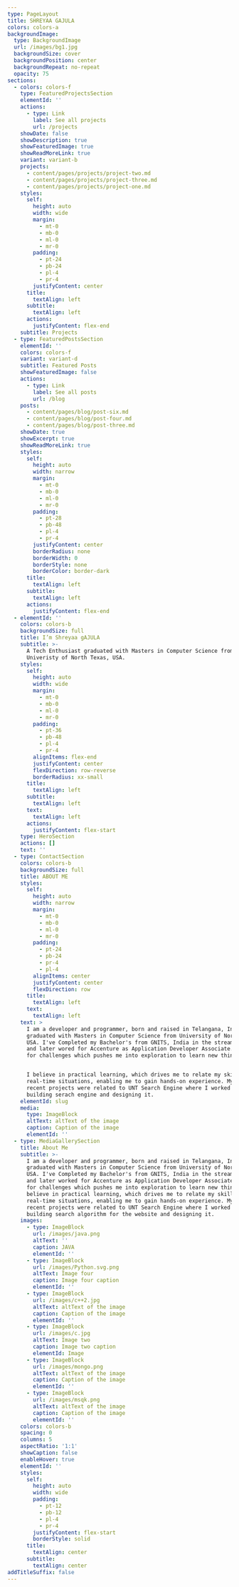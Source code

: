 ```yaml
---
type: PageLayout
title: SHREYAA GAJULA
colors: colors-a
backgroundImage:
  type: BackgroundImage
  url: /images/bg1.jpg
  backgroundSize: cover
  backgroundPosition: center
  backgroundRepeat: no-repeat
  opacity: 75
sections:
  - colors: colors-f
    type: FeaturedProjectsSection
    elementId: ''
    actions:
      - type: Link
        label: See all projects
        url: /projects
    showDate: false
    showDescription: true
    showFeaturedImage: true
    showReadMoreLink: true
    variant: variant-b
    projects:
      - content/pages/projects/project-two.md
      - content/pages/projects/project-three.md
      - content/pages/projects/project-one.md
    styles:
      self:
        height: auto
        width: wide
        margin:
          - mt-0
          - mb-0
          - ml-0
          - mr-0
        padding:
          - pt-24
          - pb-24
          - pl-4
          - pr-4
        justifyContent: center
      title:
        textAlign: left
      subtitle:
        textAlign: left
      actions:
        justifyContent: flex-end
    subtitle: Projects
  - type: FeaturedPostsSection
    elementId: ''
    colors: colors-f
    variant: variant-d
    subtitle: Featured Posts
    showFeaturedImage: false
    actions:
      - type: Link
        label: See all posts
        url: /blog
    posts:
      - content/pages/blog/post-six.md
      - content/pages/blog/post-four.md
      - content/pages/blog/post-three.md
    showDate: true
    showExcerpt: true
    showReadMoreLink: true
    styles:
      self:
        height: auto
        width: narrow
        margin:
          - mt-0
          - mb-0
          - ml-0
          - mr-0
        padding:
          - pt-28
          - pb-48
          - pl-4
          - pr-4
        justifyContent: center
        borderRadius: none
        borderWidth: 0
        borderStyle: none
        borderColor: border-dark
      title:
        textAlign: left
      subtitle:
        textAlign: left
      actions:
        justifyContent: flex-end
  - elementId: ''
    colors: colors-b
    backgroundSize: full
    title: I’m Shreyaa gAJULA
    subtitle: >-
      A Tech Enthusiast graduated with Masters in Computer Science from
      Univeristy of North Texas, USA.
    styles:
      self:
        height: auto
        width: wide
        margin:
          - mt-0
          - mb-0
          - ml-0
          - mr-0
        padding:
          - pt-36
          - pb-48
          - pl-4
          - pr-4
        alignItems: flex-end
        justifyContent: center
        flexDirection: row-reverse
        borderRadius: xx-small
      title:
        textAlign: left
      subtitle:
        textAlign: left
      text:
        textAlign: left
      actions:
        justifyContent: flex-start
    type: HeroSection
    actions: []
    text: ''
  - type: ContactSection
    colors: colors-b
    backgroundSize: full
    title: ABOUT ME
    styles:
      self:
        height: auto
        width: narrow
        margin:
          - mt-0
          - mb-0
          - ml-0
          - mr-0
        padding:
          - pt-24
          - pb-24
          - pr-4
          - pl-4
        alignItems: center
        justifyContent: center
        flexDirection: row
      title:
        textAlign: left
      text:
        textAlign: left
    text: >
      I am a developer and programmer, born and raised in Telangana, India
      graduated with Masters in Computer Science from University of North Texas,
      USA. I've Completed my Bachelor's from GNITS, India in the stream of ECE
      and later wored for Accenture as Application Developer Associate. I'm up
      for challenges which pushes me into exploration to learn new things. 


      I believe in practical learning, which drives me to relate my skills to
      real-time situations, enabling me to gain hands-on experience. My most
      recent projects were related to UNT Search Engine where I worked on
      building serach engine and designing it. 
    elementId: slug
    media:
      type: ImageBlock
      altText: altText of the image
      caption: Caption of the image
      elementId: ''
  - type: MediaGallerySection
    title: About Me
    subtitle: >-
      I am a developer and programmer, born and raised in Telangana, India
      graduated with Masters in Computer Science from University of North Texas,
      USA. I've Completed my Bachelor's from GNITS, India in the stream of ECE
      and later worked for Accenture as Application Developer Associate. I'm up
      for challenges which pushes me into exploration to learn new things.I
      believe in practical learning, which drives me to relate my skills to
      real-time situations, enabling me to gain hands-on experience. My most
      recent projects were related to UNT Search Engine where I worked on
      building search algorithm for the website and designing it.
    images:
      - type: ImageBlock
        url: /images/java.png
        altText: ''
        caption: JAVA
        elementId: ''
      - type: ImageBlock
        url: /images/Python.svg.png
        altText: Image four
        caption: Image four caption
        elementId: ''
      - type: ImageBlock
        url: /images/c++2.jpg
        altText: altText of the image
        caption: Caption of the image
        elementId: ''
      - type: ImageBlock
        url: /images/c.jpg
        altText: Image two
        caption: Image two caption
        elementId: Image
      - type: ImageBlock
        url: /images/mongo.png
        altText: altText of the image
        caption: Caption of the image
        elementId: ''
      - type: ImageBlock
        url: /images/msqk.png
        altText: altText of the image
        caption: Caption of the image
        elementId: ''
    colors: colors-b
    spacing: 0
    columns: 5
    aspectRatio: '1:1'
    showCaption: false
    enableHover: true
    elementId: ''
    styles:
      self:
        height: auto
        width: wide
        padding:
          - pt-12
          - pb-12
          - pl-4
          - pr-4
        justifyContent: flex-start
        borderStyle: solid
      title:
        textAlign: center
      subtitle:
        textAlign: center
addTitleSuffix: false
---
```

